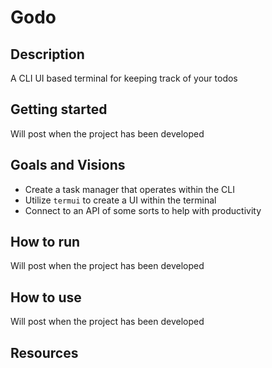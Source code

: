 # Godo

## Description
A CLI UI based terminal for keeping track of your todos

## Getting started 
Will post when the project has been developed

## Goals and Visions
* Create a task manager that operates within the CLI
* Utilize `termui` to create a UI within the terminal
* Connect to an API of some sorts to help with productivity 

## How to run
Will post when the project has been developed

## How to use
Will post when the project has been developed

## Resources
